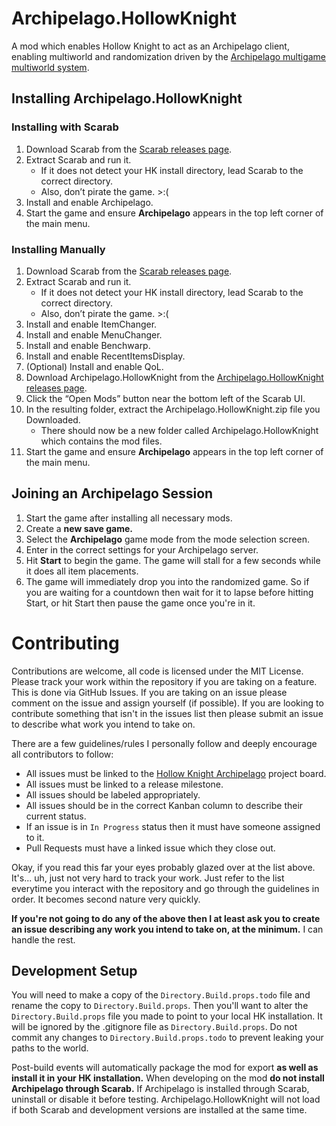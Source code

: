 # Archipelago.HollowKnight

A mod which enables Hollow Knight to act as an Archipelago client, enabling multiworld and randomization driven by the [Archipelago multigame multiworld system](https://archipelago.gg).

## Installing Archipelago.HollowKnight
### Installing with Scarab
1. Download Scarab from the [Scarab releases page](https://github.com/fifty-six/Scarab/releases).
2. Extract Scarab and run it.
	* If it does not detect your HK install directory, lead Scarab to the correct directory.
	* Also, don’t pirate the game. >:(
3. Install and enable Archipelago.
4. Start the game and ensure **Archipelago** appears in the top left corner of the main menu.

### Installing Manually
1. Download Scarab from the [Scarab releases page](https://github.com/fifty-six/Scarab/releases).
2. Extract Scarab and run it.
	* If it does not detect your HK install directory, lead Scarab to the correct directory.
	* Also, don’t pirate the game. >:(
3. Install and enable ItemChanger.
4. Install and enable MenuChanger.
5. Install and enable Benchwarp.
6. Install and enable RecentItemsDisplay.
7. (Optional) Install and enable QoL.
8. Download Archipelago.HollowKnight from the [Archipelago.HollowKnight releases page]().
9. Click the “Open Mods” button near the bottom left of the Scarab UI.
10. In the resulting folder, extract the Archipelago.HollowKnight.zip file you Downloaded.
	* There should now be a new folder called Archipelago.HollowKnight which contains the mod files.
11. Start the game and ensure **Archipelago** appears in the top left corner of the main menu.

## Joining an Archipelago Session
1. Start the game after installing all necessary mods.
2. Create a **new save game.**
3. Select the **Archipelago** game mode from the mode selection screen.
4. Enter in the correct settings for your Archipelago server.
5. Hit **Start** to begin the game. The game will stall for a few seconds while it does all item placements.
6. The game will immediately drop you into the randomized game. So if you are waiting for a countdown then wait for it to lapse before hitting Start, or hit Start then pause the game once you're in it.

# Contributing
Contributions are welcome, all code is licensed under the MIT License. Please track your work within the repository if you are taking on a feature. This is done via GitHub Issues. If you are taking on an issue please comment on the issue and assign yourself (if possible). If you are looking to contribute something that isn't in the issues list then please submit an issue to describe what work you intend to take on.

There are a few guidelines/rules I personally follow and deeply encourage all contributors to follow:
* All issues must be linked to the [Hollow Knight Archipelago](https://github.com/users/Ijwu/projects/1/views/1) project board.
* All issues must be linked to a release milestone.
* All issues should be labeled appropriately.
* All issues should be in the correct Kanban column to describe their current status.
* If an issue is in `In Progress` status then it must have someone assigned to it.
* Pull Requests must have a linked issue which they close out.

Okay, if you read this far your eyes probably glazed over at the list above. It's... uh, just not very hard to track your work. Just refer to the list everytime you interact with the repository and go through the guidelines in order. It becomes second nature very quickly.

**If you're not going to do any of the above then I at least ask you to create an issue describing any work you intend to take on, at the minimum.** I can handle the rest.

## Development Setup
You will need to make a copy of the `Directory.Build.props.todo` file and rename the copy to `Directory.Build.props`. Then you'll want to alter the `Directory.Build.props` file you made to point to your local HK installation. It will be ignored by the .gitignore file as `Directory.Build.props`. Do not commit any changes to `Directory.Build.props.todo` to prevent leaking your paths to the world.

Post-build events will automatically package the mod for export **as well as install it in your HK installation.** When developing on the mod **do not install Archipelago through Scarab.** If Archipelago is installed through Scarab, uninstall or disable it before testing. Archipelago.HollowKnight will not load if both Scarab and development versions are installed at the same time.

